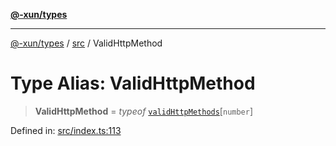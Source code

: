 [**@-xun/types**](../../README.md)

***

[@-xun/types](../../README.md) / [src](../README.md) / ValidHttpMethod

# Type Alias: ValidHttpMethod

> **ValidHttpMethod** = *typeof* [`validHttpMethods`](../variables/validHttpMethods.md)\[`number`\]

Defined in: [src/index.ts:113](https://github.com/Xunnamius/typescript-utils/blob/1654ac66829395b52d544b89b0441d34ab22789d/src/index.ts#L113)

